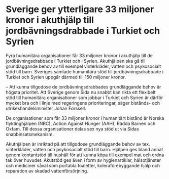 # Sverige ger ytterligare 33 miljoner kronor i akuthjälp till jordbävningsdrabbade i Turkiet och Syrien

Fyra humanitära organisationer får 33 miljoner kronor i akuthjälp till de jordbävningsdrabbade i Turkiet och i Syrien. Akuthjälpen ska gå till grundläggande behov av till exempel vinterkläder, vatten och psykosocialt stöd till barn. Sveriges samlade humanitära stöd till jordbävningsdrabbade i Turkiet och Syrien uppgår därmed till 150 miljoner kronor.

– Att kunna tillgodose de jordbävningsdrabbades grundläggande behov är högsta prioritet. Att Sverige genom Sida nu snabbt kan rikta ett flexibelt stöd till humanitära organisationer som jobbar i Turkiet och Syrien är därför mycket bra och i linje med regeringens prioriteringar, säger bistånds- och utrikeshandelsminister Johan Forssell.

De organisationer som får 33 miljoner kronor i humanitärt bistånd är Norska flyktinghjälpen (NRC), Action Against Hunger (AAH), Rädda Barnen och Oxfam. Till dessa organisationer delas sex nya stöd ut via Sidas snabbinsatsmekanism.

Akuthjälpen är inriktad på att tillgodose grundläggande behov av tex. vinterkläder, vatten och psykosocialt stöd till barn. Hjälpen ges bland annat genom kontantstöd till hushåll för att kunna köpa till exempel mat och ordna tak över huvudet. Akutstöd ges även i form av hygienartiklar, hälsotjänster och mediciner såväl som portabla toaletter, koleraförebyggande hjälp och reparation av skadad vattenförsörjning.
